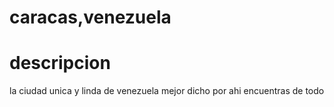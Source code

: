 # caracas,venezuela
# descripcion

la ciudad unica y linda de venezuela mejor dicho por ahi encuentras de todo 
